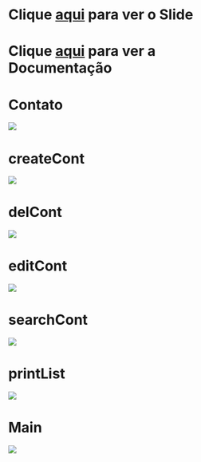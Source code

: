# __Clique [aqui](https://docs.google.com/presentation/d/1gGwskE9ABm854I9_MHWqocKyanWYWcyYh0zEHN0FX24/edit?usp=sharing) para ver o Slide__
# __Clique [aqui](https://docs.google.com/document/d/1Kevicq_ZiAPRNvRbl9CiQMHN3B464NiD/edit?usp=sharing&ouid=115036088052955307805&rtpof=true&sd=true) para ver a Documentação__

# __Contato__
![](/struct/Contato.png?raw=true)
# __createCont__
![](/struct/createCont.png?raw=true)
# __delCont__
![](/struct/delCont.png?raw=true)
# __editCont__
![](/struct/editCont.png?raw=true)
# __searchCont__
![](/struct/searchCont.png?raw=true)
# __printList__
![](/struct/printList.png?raw=true)
# __Main__
![](/struct/main.png?raw=true)

